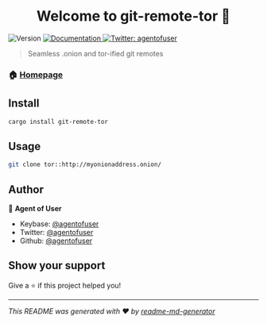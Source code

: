 <h1 align="center">Welcome to git-remote-tor 👋</h1>
<p>
  <img alt="Version" src="https://img.shields.io/badge/version-0.1.1-blue.svg?cacheSeconds=2592000" />
  <a href="https://agentofuser.com/git-remote-tor/" target="_blank">
    <img alt="Documentation" src="https://img.shields.io/badge/documentation-yes-brightgreen.svg" />
  </a>
  <a href="https://twitter.com/agentofuser" target="_blank">
    <img alt="Twitter: agentofuser" src="https://img.shields.io/twitter/follow/agentofuser.svg?style=social" />
  </a>
</p>

> Seamless .onion and tor-ified git remotes

### 🏠 [Homepage](https://agentofuser.com/git-remote-tor/)

## Install

```sh
cargo install git-remote-tor
```

## Usage

```sh
git clone tor::http://myonionaddress.onion/
```

## Author

👤 **Agent of User**

* Keybase: [@agentofuser](https://keybase.io/agentofuser)
* Twitter: [@agentofuser](https://twitter.com/agentofuser)
* Github: [@agentofuser](https://github.com/agentofuser)

## Show your support

Give a ⭐️ if this project helped you!

***
_This README was generated with ❤️ by [readme-md-generator](https://github.com/kefranabg/readme-md-generator)_
